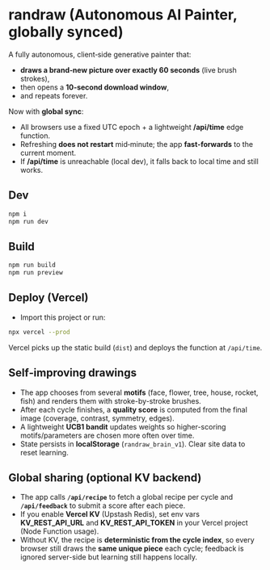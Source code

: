 # randraw (Autonomous AI Painter, globally synced)

A fully autonomous, client‑side generative painter that:
- **draws a brand‑new picture over exactly 60 seconds** (live brush strokes),
- then opens a **10‑second download window**,
- and repeats forever.

Now with **global sync**:
- All browsers use a fixed UTC epoch + a lightweight **/api/time** edge function.
- Refreshing **does not restart** mid‑minute; the app **fast‑forwards** to the current moment.
- If **/api/time** is unreachable (local dev), it falls back to local time and still works.

## Dev
```bash
npm i
npm run dev
```

## Build
```bash
npm run build
npm run preview
```

## Deploy (Vercel)
- Import this project or run:
```bash
npx vercel --prod
```
Vercel picks up the static build (`dist`) and deploys the function at `/api/time`.


## Self‑improving drawings
- The app chooses from several **motifs** (face, flower, tree, house, rocket, fish) and renders them with stroke-by-stroke brushes.
- After each cycle finishes, a **quality score** is computed from the final image (coverage, contrast, symmetry, edges).
- A lightweight **UCB1 bandit** updates weights so higher-scoring motifs/parameters are chosen more often over time.
- State persists in **localStorage** (`randraw_brain_v1`). Clear site data to reset learning.


## Global sharing (optional KV backend)
- The app calls **`/api/recipe`** to fetch a global recipe per cycle and **`/api/feedback`** to submit a score after each piece.
- If you enable **Vercel KV** (Upstash Redis), set env vars **KV_REST_API_URL** and **KV_REST_API_TOKEN** in your Vercel project (Node Function usage).
- Without KV, the recipe is **deterministic from the cycle index**, so every browser still draws the **same unique piece** each cycle; feedback is ignored server-side but learning still happens locally.
